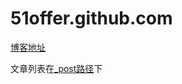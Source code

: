 # 51offer.github.com

[博客地址](http://51offer.github.io)

文章列表在[_post路径](https://github.com/51offer/51offer.github.com/tree/Hexo/source/_posts)下
